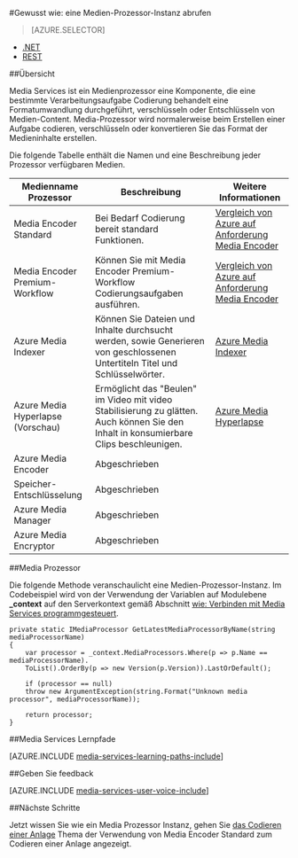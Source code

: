 <properties 
    pageTitle="Media-Prozessor erstellen | Microsoft Azure" 
    description="Informationen Sie zum Erstellen einer Media Prozessorkomponente zum Codieren, Format konvertieren, verschlüsseln und Entschlüsseln von Medieninhalten für Azure Media Services. Code-Beispiele sind in C# geschrieben und Media Services SDK für .NET." 
    services="media-services" 
    documentationCenter="" 
    authors="juliako" 
    manager="erikre" 
    editor=""/>

<tags 
    ms.service="media-services" 
    ms.workload="media" 
    ms.tgt_pltfrm="na" 
    ms.devlang="na" 
    ms.topic="article" 
    ms.date="09/26/2016" 
    ms.author="juliako"/>


#<a name="how-to-get-a-media-processor-instance"></a>Gewusst wie: eine Medien-Prozessor-Instanz abrufen

> [AZURE.SELECTOR]
- [.NET](media-services-get-media-processor.md)
- [REST](media-services-rest-get-media-processor.md)


##<a name="overview"></a>Übersicht

Media Services ist ein Medienprozessor eine Komponente, die eine bestimmte Verarbeitungsaufgabe Codierung behandelt eine Formatumwandlung durchgeführt, verschlüsseln oder Entschlüsseln von Medien-Content. Media-Prozessor wird normalerweise beim Erstellen einer Aufgabe codieren, verschlüsseln oder konvertieren Sie das Format der Medieninhalte erstellen.

Die folgende Tabelle enthält die Namen und eine Beschreibung jeder Prozessor verfügbaren Medien.

Medienname Prozessor|Beschreibung|Weitere Informationen
---|---|---
Media Encoder Standard|Bei Bedarf Codierung bereit standard Funktionen. |[Vergleich von Azure auf Anforderung Media Encoder](media-services-encode-asset.md)
Media Encoder Premium-Workflow|Können Sie mit Media Encoder Premium-Workflow Codierungsaufgaben ausführen.|[Vergleich von Azure auf Anforderung Media Encoder](media-services-encode-asset.md)
Azure Media Indexer| Können Sie Dateien und Inhalte durchsucht werden, sowie Generieren von geschlossenen Untertiteln Titel und Schlüsselwörter.|[Azure Media Indexer](media-services-index-content.md)
Azure Media Hyperlapse (Vorschau)|Ermöglicht das "Beulen" im Video mit video Stabilisierung zu glätten. Auch können Sie den Inhalt in konsumierbare Clips beschleunigen.|[Azure Media Hyperlapse](media-services-hyperlapse-content.md)
Azure Media Encoder|Abgeschrieben
Speicher-Entschlüsselung| Abgeschrieben|
Azure Media Manager|Abgeschrieben|
Azure Media Encryptor|Abgeschrieben|

##<a name="get-media-processor"></a>Media Prozessor

Die folgende Methode veranschaulicht eine Medien-Prozessor-Instanz. Im Codebeispiel wird von der Verwendung der Variablen auf Modulebene **_context** auf den Serverkontext gemäß Abschnitt [wie: Verbinden mit Media Services programmgesteuert](media-services-dotnet-connect-programmatically.md).

    private static IMediaProcessor GetLatestMediaProcessorByName(string mediaProcessorName)
    {
        var processor = _context.MediaProcessors.Where(p => p.Name == mediaProcessorName).
        ToList().OrderBy(p => new Version(p.Version)).LastOrDefault();
        
        if (processor == null)
        throw new ArgumentException(string.Format("Unknown media processor", mediaProcessorName));
        
        return processor;
    }


##<a name="media-services-learning-paths"></a>Media Services Lernpfade

[AZURE.INCLUDE [media-services-learning-paths-include](../../includes/media-services-learning-paths-include.md)]

##<a name="provide-feedback"></a>Geben Sie feedback

[AZURE.INCLUDE [media-services-user-voice-include](../../includes/media-services-user-voice-include.md)]

##<a name="next-steps"></a>Nächste Schritte

Jetzt wissen Sie wie ein Media Prozessor Instanz, gehen Sie [das Codieren einer Anlage](media-services-dotnet-encode-with-media-encoder-standard.md) Thema der Verwendung von Media Encoder Standard zum Codieren einer Anlage angezeigt.


